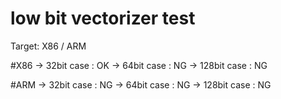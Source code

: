 # low bit vectorizer test
Target: X86 / ARM

#X86
 -> 32bit  case : OK
 -> 64bit  case : NG
 -> 128bit case : NG

#ARM
 -> 32bit  case : NG
 -> 64bit  case : NG
 -> 128bit case : NG  